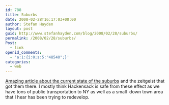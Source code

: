 ```yaml
---
id: 788
title: Suburbs
date: 2008-02-28T16:17:03+00:00
author: Stefan Hayden
layout: post
guid: http://www.stefanhayden.com/blog/2008/02/28/suburbs/
permalink: /2008/02/28/suburbs/
Post:
  - link
openid_comments:
  - 'a:1:{i:0;s:5:"48540";}'
categories:
  - web
---
```

<a href="http://www.theatlantic.com/doc/200803/subprime">Amazing article about the current state of the suburbs</a> and the zeitgeist that got them there. I mostly think Hackensack is safe from these effect as we have tons of public transportation to NY as well as a small  down town area that I hear has been trying to redevelop.